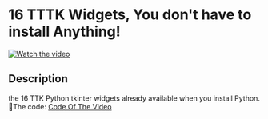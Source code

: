 # 16 TTTK Widgets, You don't have to install Anything!

[![Watch the video](https://img.youtube.com/vi/OTrbTBqfly8/hqdefault.jpg)](https://youtu.be/OTrbTBqfly8)

## Description

the 16 TTK Python tkinter widgets already available when you install Python. 
🔗The code:
[Code Of The Video](https://github.com/DigitalCreationsLibrary/YouTube-Library/blob/main/Python%20Tkinter%20Widgets/ttk_oneshot.py)
